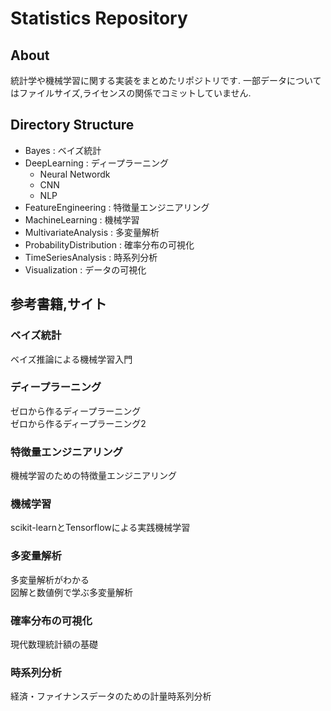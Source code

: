 # Statistics Repository

## About
統計学や機械学習に関する実装をまとめたリポジトリです.
一部データについてはファイルサイズ,ライセンスの関係でコミットしていません.

## Directory Structure
- Bayes : ベイズ統計
- DeepLearning : ディープラーニング
    - Neural Networdk
    - CNN
    - NLP 
- FeatureEngineering : 特徴量エンジニアリング
- MachineLearning : 機械学習
- MultivariateAnalysis : 多変量解析
- ProbabilityDistribution : 確率分布の可視化
- TimeSeriesAnalysis : 時系列分析
- Visualization : データの可視化


## 参考書籍,サイト
### ベイズ統計
ベイズ推論による機械学習入門

### ディープラーニング
ゼロから作るディープラーニング  
ゼロから作るディープラーニング2

### 特徴量エンジニアリング
機械学習のための特徴量エンジニアリング

### 機械学習
scikit-learnとTensorflowによる実践機械学習

### 多変量解析
多変量解析がわかる  
図解と数値例で学ぶ多変量解析

### 確率分布の可視化
現代数理統計額の基礎

### 時系列分析
経済・ファイナンスデータのための計量時系列分析